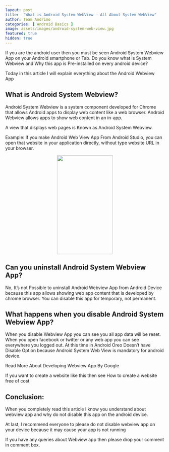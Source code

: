 ```yaml
---
layout: post
title:  "What is Android System WebView – All About System WebView"
author: Team Andrimo
categories: [ Android Basics ]
image: assets/images/android-system-web-view.jpg
featured: true
hidden: true
---
```


If you are the android user then you must be seen Android System Webview App on your  Android smartphone or Tab. Do you know what is System Webview and Why this app is Pre-installed on every android device?

Today in this article I will explain everything about the Android Webview App

## What is Android System Webview?

Android System Webview is a system component developed for Chrome that allows Android apps to display web content like a web browser. Android Webview allows apps to show web content in an in-app.

A view that displays web pages is Known as Android System Webview.

Example: If you make Android Web View App From Android Studio, you can open that website in your application directly, without type website URL in your browser.

<p align="center">
  <img width="176px" height="312px" src="https://www.rinfotec.com/assets/images/what-is-android-system-webview.jpg">
</p>

## Can you uninstall Android System Webview App?

No, It’s not Possible to uninstall Android Webview App from Android Device because this app allows showing web app content that is developed by chrome browser. You can disable this app for temporary, not permanent.

## What happens when you disable Android System Webview App?

When you disable Webview App you can see you all app data will be reset. When you open facebook or twitter or any web app you can see everywhere you logged out. At this time in Android Oreo Doesn’t have Disable Option because Android System Web View is mandatory for android device.

Read More About Developing Webview App By Google

If you want to create a website like this then see How to create a website free of cost

## Conclusion:

When you completely read this article I know you understand about webview app and why do not disable this app on the android device.

At last, I recommend everyone to please do not disable webview app on your device because it may cause your app is not running

If you have any queries about Webview app then please drop your comment in comment box.
